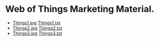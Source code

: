 # Web of Things Marketing Material.

* [Things1.jpg](Things1.jpg) [Things1.txt](Things1.txt)
* [Things2.jpg](Things2.jpg) [Things2.txt](Things2.txt)
* [Things3.jpg](Things3.jpg) [Things3.txt](Things3.txt)
